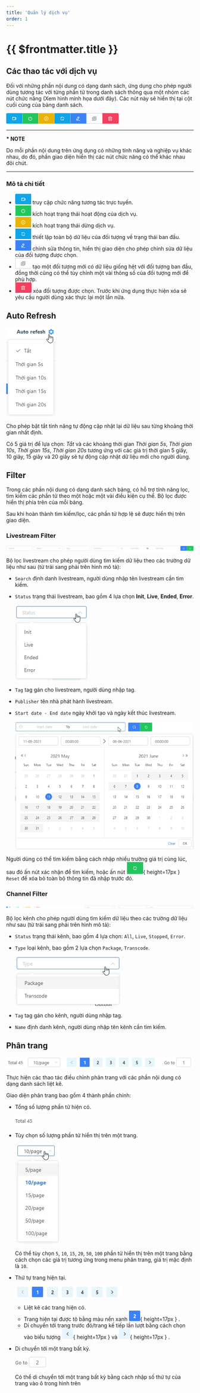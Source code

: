 ```yaml
---
title: 'Quản lý dịch vụ'
order: 1
---
```


# {{ $frontmatter.title }}


## Các thao tác với dịch vụ

Đối với những phần nội dung có dạng danh sách, ứng dụng cho phép người dùng tương tác với từng phần tử trong danh sách thông qua một nhóm các nút chức năng (Xem hình minh họa dưới đây).
Các nút này sẽ hiển thị tại cột cuối cùng của bảng danh sách.

![Action Buttons](../images/um-action-btns/sample.png)

---

**\* NOTE**

Do mỗi phần nội dung trên ứng dụng có những tính năng và nghiệp vụ khác nhau, do đó, phần giao diện hiển thị các nút chức năng có thể khác nhau đôi chút.

---

### Mô tả chi tiết

- ![Interaction Button](../images/um-action-btns/interaction.png) truy cập chức năng tương tác trực tuyến.
- ![Start Button](../images/um-action-btns/start.png) kích hoạt trạng thái hoạt động của dịch vụ.
- ![Stop Button](../images/um-action-btns/stop.png) kích hoạt trạng thái dừng dịch vụ.
- ![Reset Button](../images/um-action-btns/reset.png) thiết lập toàn bộ dữ liệu của đối tượng về trạng thái ban đầu.
- ![Edit Button](../images/um-action-btns/edit.png) chỉnh sửa thông tin, hiển thị giao diện cho phép chỉnh sửa dữ liệu của đối tượng được chọn.
- ![Clone Button](../images/um-action-btns/clone.png) tạo một đối tượng mới có dữ liệu giống hệt với đối tượng ban đầu, đồng thời cũng có thể tùy chỉnh một vài thông số của đối tượng mới để phù hợp.
- ![Delete Button](../images/um-action-btns/delete.png) xóa đối tượng được chọn. Trước khi ứng dụng thực hiện xóa sẽ yêu cầu người dùng xác thực lại một lần nữa.


## Auto Refresh

![Auto Refresh](../images/um-auto-refresh.jpg)

Cho phép bật tắt tính năng tự động cập nhật lại dữ liệu sau từng khoảng thời gian nhất định.

Có 5 giá trị để lựa chọn: *Tắt* và các khoảng thời gian *Thời gian 5s*, *Thời gian 10s*, *Thời gian 15s*, *Thời gian 20s* tương ứng với các giá trị thời gian 5 giây, 10 giây, 15 giây và 20 giây sẽ tự động cập nhật dữ liệu mới cho người dùng.


## Filter

Trong các phần nội dung có dạng danh sách bảng, có hỗ trợ tính năng lọc, tìm kiếm các phần tử theo một hoặc một vài điều kiện cụ thể. Bộ lọc được hiển thị phía trên của mỗi bảng.

Sau khi hoàn thành tìm kiếm/lọc, các phần tử hợp lệ sẽ được hiển thị trên giao diện.

### Livestream Filter

![Livestream Filter](../images/um-filter/livestream.png)

Bộ lọc livestream cho phép người dùng tìm kiếm dữ liệu theo các trường dữ liệu như sau (từ trái sang phải trên hình mô tả):

- `Search` định danh livestream, người dùng nhập tên livestream cần tìm kiếm.
- `Status` trạng thái livestream, bao gồm 4 lựa chọn **Init**, **Live**, **Ended**, **Error**.

  ![Status Select](../images/um-filter/status-livestream.jpg)

- `Tag` tag gán cho livestream, người dùng nhập tag.
- `Publisher` tên nhà phát hành livestream.
- `Start date - End date` ngày khởi tạo và ngày kết thúc livestream.

  ![Date Range Select](../images/um-filter/date-range.jpg)

Người dùng có thể tìm kiếm bằng cách nhập nhiều trường giá trị cùng lúc, sau đó ấn nút xác nhận để tìm kiếm, hoặc ấn nút ![Reset Button](../images/um-filter/reset-livestream.png){ height=17px } `Reset` để xóa bỏ toàn bộ thông tin đã nhập trước đó.

### Channel Filter

![Channel Filter](../images/um-filter/channel.png)

Bộ lọc kênh cho phép người dùng tìm kiếm dữ liệu theo các trường dữ liệu như sau (từ trái sang phải trên hình mô tả):

- `Status` trạng thái kênh, bao gồm 4 lựa chọn: `All`, `Live`, `Stopped`, `Error`.
- `Type` loại kênh, bao gồm 2 lựa chọn `Package`, `Transcode`.

  ![Channel Type](../images/um-filter/type-channel.jpg)

- `Tag` tag gán cho kênh, người dùng nhập tag.
- `Name` định danh kênh, người dùng nhập tên kênh cần tìm kiếm.

## Phân trang

![Pagination](../images/um-pagination/main.png)

Thực hiện các thao tác điều chỉnh phân trang với các phần nội dung có dạng danh sách liệt kê.

Giao diện phân trang bao gồm 4 thành phần chính:

- Tổng số lượng phần tử hiện có.

  ![Counter Pagination](../images/um-pagination/counter.png)

- Tùy chọn số lượng phần tử hiển thị trên một trang.

  <!-- ![Fontsize Menu](../images/um-pagination/page-size.png) -->

  ![Page Size](../images/um-pagination/page-size-selection.jpg)

  Có thể tùy chọn `5`, `10`, `15`, `20`, `50`, `100` phần tử hiển thị trên một trang bằng cách chọn các giá trị tương ứng trong menu phân trang, giá trị mặc định là `10`.

- Thứ tự trang hiện tại.

  ![Page Select](../images/um-pagination/page-selection.png)

  - Liệt kê các trang hiện có.
  - Trang hiện tại được tô bằng màu nền xanh ![Active Page](../images/um-pagination/actived-page.png){ height=17px } .
  - Di chuyển tới trang trước đó/trang kế tiếp lần lượt bằng cách chọn vào biểu tượng ![Previous](../images/um-pagination/previous.png){ height=17px } và ![Next](../images/um-pagination/next.png){ height=17px } .

- Di chuyển tới một trang bất kỳ.

  ![Next](../images/um-pagination/jump-to.jpg)
  
  Có thể di chuyển tới một trang bất kỳ bằng cách nhập số thứ tự của trang vào ô trong hình trên

